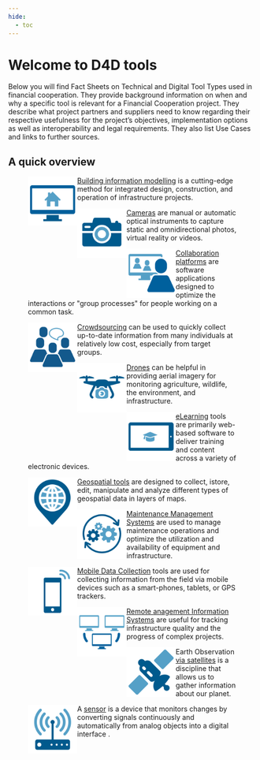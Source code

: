 ```yaml
---
hide:
  - toc
---
```


# Welcome to D4D tools


Below you will find Fact Sheets on Technical and Digital Tool Types used in financial cooperation. They provide background information on when and why a specific tool is relevant for a Financial Cooperation project. They describe what project partners and suppliers need to know regarding their respective usefulness for the project’s objectives, implementation options as well as interoperability and legal requirements. They also list Use Cases and links to further sources.

## A quick overview

<figure>
<img src="icons/KfW_Building-Information-Modelling.png" align = "left" width="100px"/>
<figcaption><a href="bim">Building information modelling</a> is a cutting-edge method  for integrated design, construction, and operation of infrastructure projects.</figcaption>    
</figure>

<figure>
<img src="icons/KfW_cameras.png" align = "left" width="100px"/>
<figcaption> <a href="cameras">Cameras</a> are manual or automatic optical instruments to capture static
  and omnidirectional photos, virtual reality or videos.</figcaption>    
</figure>

<figure >
<img src="icons/KfW_Collaboration-platforms.png" align = "left" width="100px"/>
<figcaption><a href="collaboration">Collaboration platforms</a> are software applications designed
  to optimize the interactions or "group processes" for people working on a common task.</figcaption>    
</figure>

<figure >
<img src="icons/KfW_Crowdsourcing.png" align = "left" width="100px"/>
<figcaption><a href="cst">Crowdsourcing</a> can be used to quickly collect up-to-date information from many individuals at relatively low cost, especially from target groups.</figcaption>    
</figure>


<figure >
<img src="icons/KfW_Drones.png" align = "left" width="100px"/>
<figcaption><a href="drones">Drones</a> can be helpful in providing aerial imagery for monitoring
  agriculture, wildlife, the environment, and infrastructure.</figcaption>    
</figure>

<figure >
<img src="icons/KfW_eLearning.png" align = "left" width="100px"/>
<figcaption><a href="elearning">eLearning</a> tools are primarily web-based software to deliver training
  and content across a variety of electronic devices.</figcaption>    
</figure>

<figure >
<img src="icons/KfW_Geo-spatial-tools.png" align = "left" width="100px"/>
<figcaption><a href="gis">Geospatial tools</a> are designed to collect, 
istore, edit, manipulate and analyze different types of geospatial data in layers of 
maps.</figcaption>    
</figure>

<figure >
<img src="icons/KfW_Maintenance-Management.png" align = "left" width="100px"/>
<figcaption><a href="mms">Maintenance Management Systems</a>  are used to manage maintenance operations and optimize the utilization and availability of equipment and infrastructure.</figcaption>    
</figure>

<figure >
<img src="icons/KfW_Mobile-data-collection.png" align = "left" width="100px"/>
<figcaption><a href="mdc">Mobile Data Collection</a> tools are used for collecting information from the field via mobile devices such as a smart-phones, tablets, or GPS trackers.</figcaption>    
</figure>

<figure >
<img src="icons/KfW_Remote_MIS.png" align = "left" width="100px"/>
<figcaption><a href="rmis">Remote anagement Information Systems</a> are useful for tracking infrastructure quality and the progress of complex projects.</figcaption>    
</figure>

<figure >
<img src="icons/KfW_Satellites.png" align = "left" width="100px"/>
<figcaption>Earth Observation <a href="satellites">via satellites</a> is a discipline that allows us to gather
  information about our planet. </figcaption>    
</figure>

<figure >
<img src="icons/KfW_Sensors.png" align = "left" width="100px"/>
<figcaption>  A <a href="sensors">sensor</a> is a device that monitors changes by converting signals continuously and automatically from analog objects into a digital interface . </figcaption>    
</figure>